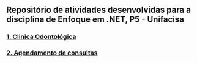 ## Repositório de atividades desenvolvidas para a disciplina de Enfoque em .NET, P5 - Unifacisa

### [1. Clinica Odontológica](OdontoClinicaP1)
### [2. Agendamento de consultas](agendamento-consultas)

